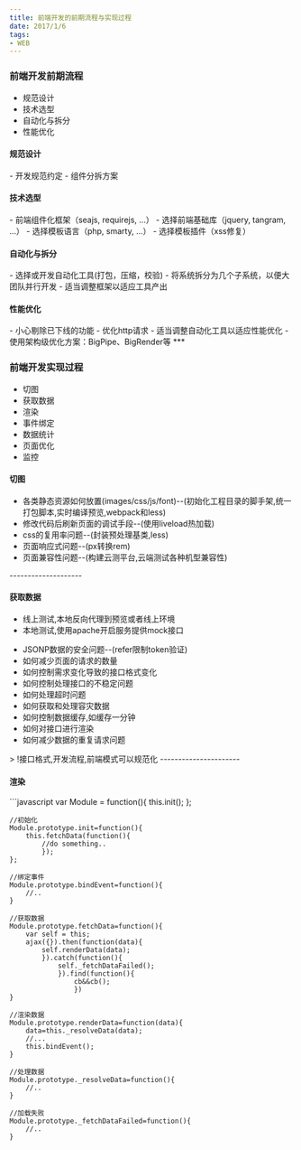 ```yaml
---
title: 前端开发的前期流程与实现过程
date: 2017/1/6
tags:
- WEB
---
```

<h3>前端开发前期流程</h3>
<ul>
    <li>规范设计</li>
    <li>技术选型</li>
    <li>自动化与拆分</li>
    <li>性能优化</li>
</ul>
<h4>规范设计</h4>
- 开发规范约定
- 组件分拆方案
<h4>技术选型</h4>
- 前端组件化框架（seajs, requirejs, ...）
- 选择前端基础库（jquery, tangram, ...）
- 选择模板语言（php, smarty, ...）
- 选择模板插件（xss修复）
<h4>自动化与拆分</h4>
- 选择或开发自动化工具(打包，压缩，校验)
- 将系统拆分为几个子系统，以便大团队并行开发
- 适当调整框架以适应工具产出
<h4>性能优化</h4>
- 小心剔除已下线的功能
- 优化http请求
- 适当调整自动化工具以适应性能优化
- 使用架构级优化方案：BigPipe、BigRender等
***
<h3>前端开发实现过程</h3>
<ul>
    <li>切图</li>
    <li>获取数据</li>
    <li>渲染</li>
    <li>事件绑定</li>
    <li>数据统计</li>
    <li>页面优化</li>
    <li>监控</li>
</ul>

<h4>切图</h4>
<ul>
    <li>各类静态资源如何放置(images/css/js/font)--(初始化工程目录的脚手架,统一打包脚本,实时编译预览,webpack和less)</li>
    <li>修改代码后刷新页面的调试手段--(使用liveload热加载)</li>
    <li>css的复用率问题--(封装预处理基类,less)</li>
    <li>页面响应式问题--(px转换rem)</li>
    <li>页面兼容性问题--(构建云测平台,云端测试各种机型兼容性)</li>
</ul>
--------------------
<h4>获取数据</h4>
<ul>
    <li>线上测试,本地反向代理到预览或者线上环境</li>
    <li>本地测试,使用apache开启服务提供mock接口</li>
</ul>
<ul>
    <li>JSONP数据的安全问题--(refer限制token验证)</li>
    <li>如何减少页面的请求的数量</li>
    <li>如何控制需求变化导致的接口格式变化</li>
    <li>如何控制处理接口的不稳定问题</li>
    <li>如何处理超时问题</li>
    <li>如何获取和处理容灾数据</li>
    <li>如何控制数据缓存,如缓存一分钟</li>
    <li>如何对接口进行渲染</li>
    <li>如何减少数据的重复请求问题</li>
</ul>
> !接口格式,开发流程,前端模式可以规范化
----------------------
<h4>渲染</h4>
```javascript
    var Module = function(){
        this.init();
    };

    //初始化
    Module.prototype.init=function(){
        this.fetchData(function(){
            //do something..
            });
    };

    //绑定事件
    Module.prototype.bindEvent=function(){
        //..
    }

    //获取数据
    Module.prototype.fetchData=function(){
        var self = this;
        ajax({}).then(function(data){
            self.renderData(data);
            }).catch(function(){
                self._fetchDataFailed();
                }).find(function(){
                    cb&&cb();
                    })
    }
    
    //渲染数据
    Module.prototype.renderData=function(data){
        data=this._resolveData(data);
        //...
        this.bindEvent();
    }

    //处理数据
    Module.prototype._resolveData=function(){
        //..
    }
    
    //加载失败
    Module.prototype._fetchDataFailed=function(){
        //..
    }
```


